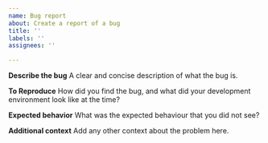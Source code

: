 ```yaml
---
name: Bug report
about: Create a report of a bug
title: ''
labels: ''
assignees: ''

---
```


**Describe the bug**
A clear and concise description of what the bug is.

**To Reproduce**
How did you find the bug, and what did your development environment look like at the time?

**Expected behavior**
What was the expected behaviour that you did not see?

**Additional context**
Add any other context about the problem here.
